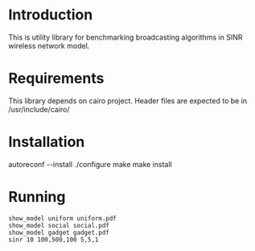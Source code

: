 Introduction
============

This is utility library for benchmarking broadcasting algorithms
in SINR wireless network model.

Requirements
============

This library depends on cairo project. Header files are expected
to be in /usr/include/cairo/

Installation
============

autoreconf --install
./configure
make
make install

Running
=======

```
show_model uniform uniform.pdf
show_model social social.pdf
show_model gadget gadget.pdf
sinr 10 100,500,100 5,5,1
```
